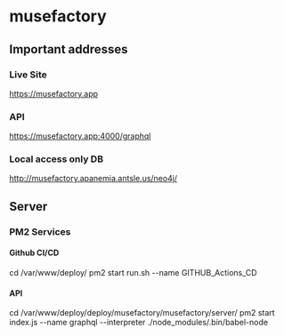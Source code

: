 # musefactory

## Important addresses

### Live Site

https://musefactory.app

### API

https://musefactory.app:4000/graphql

### Local access only DB

http://musefactory.apanemia.antsle.us/neo4j/

## Server

### PM2 Services

#### Github CI/CD

cd /var/www/deploy/
pm2 start run.sh --name GITHUB_Actions_CD

#### API

cd /var/www/deploy/deploy/musefactory/musefactory/server/
pm2 start index.js --name graphql --interpreter ./node_modules/.bin/babel-node
